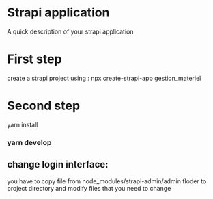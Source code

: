 # Strapi application
A quick description of your strapi application
# First step 
create a strapi project using : npx create-strapi-app gestion_materiel
# Second step 
yarn install
### yarn develop 

## change login interface:
you have to copy file from node_modules/strapi-admin/admin floder to project directory 
and modify files that you need to change 
